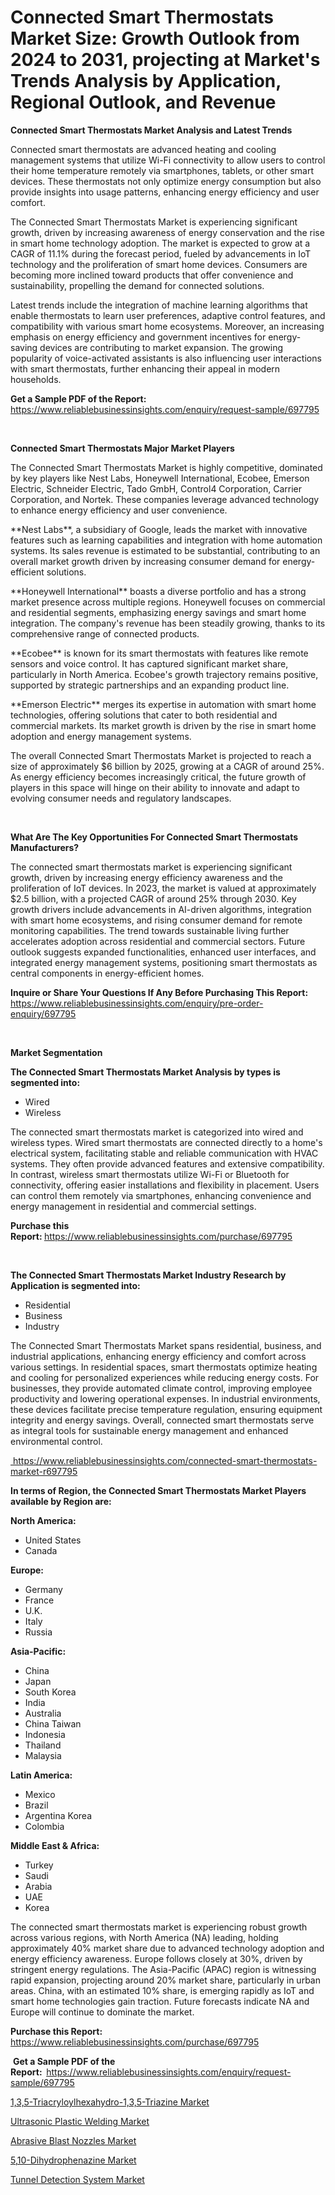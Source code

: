 <p><h1>Connected Smart Thermostats Market Size: Growth Outlook from 2024 to 2031, projecting at Market's Trends Analysis by Application, Regional Outlook, and Revenue</h1></p><p><strong>Connected Smart Thermostats Market Analysis and Latest Trends</strong></p>
<p><p>Connected smart thermostats are advanced heating and cooling management systems that utilize Wi-Fi connectivity to allow users to control their home temperature remotely via smartphones, tablets, or other smart devices. These thermostats not only optimize energy consumption but also provide insights into usage patterns, enhancing energy efficiency and user comfort.</p><p>The Connected Smart Thermostats Market is experiencing significant growth, driven by increasing awareness of energy conservation and the rise in smart home technology adoption. The market is expected to grow at a CAGR of 11.1% during the forecast period, fueled by advancements in IoT technology and the proliferation of smart home devices. Consumers are becoming more inclined toward products that offer convenience and sustainability, propelling the demand for connected solutions.</p><p>Latest trends include the integration of machine learning algorithms that enable thermostats to learn user preferences, adaptive control features, and compatibility with various smart home ecosystems. Moreover, an increasing emphasis on energy efficiency and government incentives for energy-saving devices are contributing to market expansion. The growing popularity of voice-activated assistants is also influencing user interactions with smart thermostats, further enhancing their appeal in modern households.</p></p>
<p><strong>Get a Sample PDF of the Report:&nbsp;</strong> <a href="https://www.reliablebusinessinsights.com/enquiry/request-sample/697795?utm_campaign=1358&utm_medium=2&utm_source=Github&utm_content=ia&utm_term=03102024&utm_id=connected-smart-thermostats">https://www.reliablebusinessinsights.com/enquiry/request-sample/697795</a></p>
<p>&nbsp;</p>
<p><strong>Connected Smart Thermostats Major Market Players</strong></p>
<p><p>The Connected Smart Thermostats Market is highly competitive, dominated by key players like Nest Labs, Honeywell International, Ecobee, Emerson Electric, Schneider Electric, Tado GmbH, Control4 Corporation, Carrier Corporation, and Nortek. These companies leverage advanced technology to enhance energy efficiency and user convenience.</p><p>**Nest Labs**, a subsidiary of Google, leads the market with innovative features such as learning capabilities and integration with home automation systems. Its sales revenue is estimated to be substantial, contributing to an overall market growth driven by increasing consumer demand for energy-efficient solutions.</p><p>**Honeywell International** boasts a diverse portfolio and has a strong market presence across multiple regions. Honeywell focuses on commercial and residential segments, emphasizing energy savings and smart home integration. The company's revenue has been steadily growing, thanks to its comprehensive range of connected products.</p><p>**Ecobee** is known for its smart thermostats with features like remote sensors and voice control. It has captured significant market share, particularly in North America. Ecobee's growth trajectory remains positive, supported by strategic partnerships and an expanding product line.</p><p>**Emerson Electric** merges its expertise in automation with smart home technologies, offering solutions that cater to both residential and commercial markets. Its market growth is driven by the rise in smart home adoption and energy management systems.</p><p>The overall Connected Smart Thermostats Market is projected to reach a size of approximately $6 billion by 2025, growing at a CAGR of around 25%. As energy efficiency becomes increasingly critical, the future growth of players in this space will hinge on their ability to innovate and adapt to evolving consumer needs and regulatory landscapes.</p></p>
<p>&nbsp;</p>
<p><strong>What Are The Key Opportunities For Connected Smart Thermostats Manufacturers?</strong></p>
<p><p>The connected smart thermostats market is experiencing significant growth, driven by increasing energy efficiency awareness and the proliferation of IoT devices. In 2023, the market is valued at approximately $2.5 billion, with a projected CAGR of around 25% through 2030. Key growth drivers include advancements in AI-driven algorithms, integration with smart home ecosystems, and rising consumer demand for remote monitoring capabilities. The trend towards sustainable living further accelerates adoption across residential and commercial sectors. Future outlook suggests expanded functionalities, enhanced user interfaces, and integrated energy management systems, positioning smart thermostats as central components in energy-efficient homes.</p></p>
<p><strong>Inquire or Share Your Questions If Any Before Purchasing This Report:</strong> <a href="https://www.reliablebusinessinsights.com/enquiry/pre-order-enquiry/697795?utm_campaign=1358&utm_medium=2&utm_source=Github&utm_content=ia&utm_term=03102024&utm_id=connected-smart-thermostats">https://www.reliablebusinessinsights.com/enquiry/pre-order-enquiry/697795</a></p>
<p>&nbsp;</p>
<p><strong>Market Segmentation</strong></p>
<p><strong>The Connected Smart Thermostats Market Analysis by types is segmented into:</strong></p>
<p><ul><li>Wired</li><li>Wireless</li></ul></p>
<p><p>The connected smart thermostats market is categorized into wired and wireless types. Wired smart thermostats are connected directly to a home's electrical system, facilitating stable and reliable communication with HVAC systems. They often provide advanced features and extensive compatibility. In contrast, wireless smart thermostats utilize Wi-Fi or Bluetooth for connectivity, offering easier installations and flexibility in placement. Users can control them remotely via smartphones, enhancing convenience and energy management in residential and commercial settings.</p></p>
<p><strong>Purchase this Report:&nbsp;</strong><a href="https://www.reliablebusinessinsights.com/purchase/697795?utm_campaign=1358&utm_medium=2&utm_source=Github&utm_content=ia&utm_term=03102024&utm_id=connected-smart-thermostats">https://www.reliablebusinessinsights.com/purchase/697795</a></p>
<p>&nbsp;</p>
<p><strong>The Connected Smart Thermostats Market Industry Research by Application is segmented into:</strong></p>
<p><ul><li>Residential</li><li>Business</li><li>Industry</li></ul></p>
<p><p>The Connected Smart Thermostats Market spans residential, business, and industrial applications, enhancing energy efficiency and comfort across various settings. In residential spaces, smart thermostats optimize heating and cooling for personalized experiences while reducing energy costs. For businesses, they provide automated climate control, improving employee productivity and lowering operational expenses. In industrial environments, these devices facilitate precise temperature regulation, ensuring equipment integrity and energy savings. Overall, connected smart thermostats serve as integral tools for sustainable energy management and enhanced environmental control.</p></p>
<p><a href="https://www.reliablebusinessinsights.com/connected-smart-thermostats-market-r697795?utm_campaign=1358&utm_medium=2&utm_source=Github&utm_content=ia&utm_term=03102024&utm_id=connected-smart-thermostats">&nbsp;https://www.reliablebusinessinsights.com/connected-smart-thermostats-market-r697795</a></p>
<p><strong>In terms of Region, the Connected Smart Thermostats Market Players available by Region are:</strong></p>
<p>
    <p> <strong> North America: </strong>
        <ul>
            <li>United States</li>
            <li>Canada</li>
        </ul>
        </p> 
    <p> <strong> Europe: </strong>
        <ul>
            <li>Germany</li>
            <li>France</li>
            <li>U.K.</li>
            <li>Italy</li>
            <li>Russia</li>
        </ul>
        </p> 
    <p> <strong> Asia-Pacific: </strong>
        <ul>
            <li>China</li>
            <li>Japan</li>
            <li>South Korea</li>
            <li>India</li>
            <li>Australia</li>
            <li>China Taiwan</li>
            <li>Indonesia</li>
            <li>Thailand</li>
            <li>Malaysia</li>
        </ul>
        </p> 
    <p> <strong> Latin America: </strong>
        <ul>
            <li>Mexico</li>
            <li>Brazil</li>
            <li>Argentina Korea</li>
            <li>Colombia</li>
        </ul>
        </p> 
    <p> <strong> Middle East & Africa: </strong>
        <ul>
            <li>Turkey</li>
            <li>Saudi</li>
            <li>Arabia</li>
            <li>UAE</li>
            <li>Korea</li>
        </ul>
    </p>
    </p>
<p><p>The connected smart thermostats market is experiencing robust growth across various regions, with North America (NA) leading, holding approximately 40% market share due to advanced technology adoption and energy efficiency awareness. Europe follows closely at 30%, driven by stringent energy regulations. The Asia-Pacific (APAC) region is witnessing rapid expansion, projecting around 20% market share, particularly in urban areas. China, with an estimated 10% share, is emerging rapidly as IoT and smart home technologies gain traction. Future forecasts indicate NA and Europe will continue to dominate the market.</p></p>
<p><strong>Purchase this Report: </strong><a href="https://www.reliablebusinessinsights.com/purchase/697795?utm_campaign=1358&utm_medium=2&utm_source=Github&utm_content=ia&utm_term=03102024&utm_id=connected-smart-thermostats">https://www.reliablebusinessinsights.com/purchase/697795</a></p>
<p>&nbsp;<strong>Get a Sample PDF of the Report:&nbsp;&nbsp;</strong><a href="https://www.reliablebusinessinsights.com/enquiry/request-sample/697795?utm_campaign=1358&utm_medium=2&utm_source=Github&utm_content=ia&utm_term=03102024&utm_id=connected-smart-thermostats">https://www.reliablebusinessinsights.com/enquiry/request-sample/697795</a></p>
<p><strong></strong></p>
<p><p><a href="https://issuu.com/reportprime-2/docs/135-triacryloylhexahydro-135-triazi_3e54bf4925f6c2?utm_campaign=1358&utm_medium=2&utm_source=Github&utm_content=ia&utm_term=03102024&utm_id=connected-smart-thermostats">1,3,5-Triacryloylhexahydro-1,3,5-Triazine Market</a></p><p><a href="https://www.linkedin.com/pulse/ultrasonic-plastic-welding-industry-sector-market-dynamics-ff8tc?trackingId=hVXSnRZbQRKd3u3bHf4GYA%3D%3D&utm_campaign=1358&utm_medium=2&utm_source=Github&utm_content=ia&utm_term=03102024&utm_id=connected-smart-thermostats">Ultrasonic Plastic Welding Market</a></p><p><a href="https://www.linkedin.com/pulse/abrasive-blast-nozzles-market-size-share-analysis-growth-en6tc?trackingId=9RHUoEnQTI28I6AdDa5bOg%3D%3D&utm_campaign=1358&utm_medium=2&utm_source=Github&utm_content=ia&utm_term=03102024&utm_id=connected-smart-thermostats">Abrasive Blast Nozzles Market</a></p><p><a href="https://issuu.com/reportprime-2/docs/510-dihydrophenazine-market-size-20_8ee8504e6f2bdf?utm_campaign=1358&utm_medium=2&utm_source=Github&utm_content=ia&utm_term=03102024&utm_id=connected-smart-thermostats">5,10-Dihydrophenazine Market</a></p><p><a href="https://www.linkedin.com/pulse/global-tunnel-detection-system-industry-research-report-competitive-2yiif?trackingId=9Ww1WCIaT%2B%2BdjVrS8TzVMQ%3D%3D&utm_campaign=1358&utm_medium=2&utm_source=Github&utm_content=ia&utm_term=03102024&utm_id=connected-smart-thermostats">Tunnel Detection System Market</a></p></p>